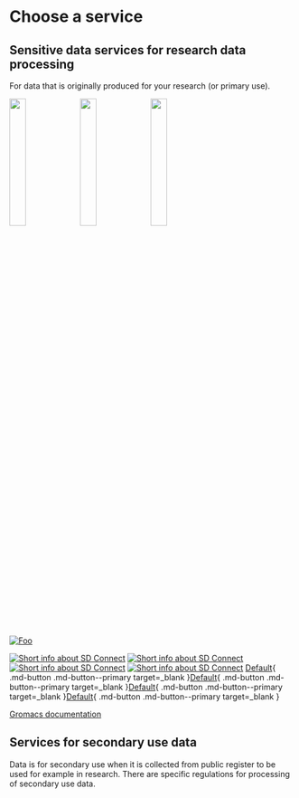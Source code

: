 # Choose a service
## Sensitive data services for research data processing
For data that is originally produced for your research (or primary use). 


<p float="left">
  <a href="creating_containers.md"><img src="./images/introduction/SD_ChooseService_SDConnect.svg" width="24%"></a>
  <img src="images/cat.png" width="24%" />
  <img src="images/lizzard.png" width="24%" />
</p>

<a href="https://www.csc.fi" rel="some text">![Foo](http://www.google.com.au/images/nav_logo7.png)</a>

<a href="fega_dac.md" alt="Read more about SD Connect" >![Short info about SD Connect](./images/introduction/SD_ChooseService_SDConnect.svg 'SD Connect')</a>
<a href="https://www.csc.fi" alt="Read more about SD Connect" >![Short info about SD Connect](./images/introduction/SD_ChooseService_SDConnect.svg 'SD Connect')</a>
<a href="https://www.csc.fi" alt="Read more about SD Connect" >![Short info about SD Connect](./images/introduction/SD_ChooseService_SDConnect.svg 'SD Connect')</a>
<a href="https://www.csc.fi" alt="Read more about SD Connect" >![Short info about SD Connect](./images/introduction/SD_ChooseService_SDConnect.svg 'SD Connect')</a>
[Default](https://example.com/Default){ .md-button .md-button--primary target=_blank }[Default](https://example.com/Default){ .md-button .md-button--primary target=_blank }[Default](https://example.com/Default){ .md-button .md-button--primary target=_blank }[Default](https://example.com/Default){ .md-button .md-button--primary target=_blank }

[Gromacs documentation](fega_dac.md)

## Services for secondary use data
Data is for secondary use when it is collected from public register to be used for example in research. There are specific regulations for processing of secondary use data.
